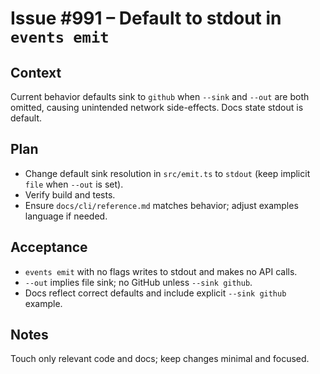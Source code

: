 # Issue #991 – Default to stdout in `events emit`

## Context

Current behavior defaults sink to `github` when `--sink` and `--out` are both omitted, causing unintended network side-effects. Docs state stdout is default.

## Plan

- Change default sink resolution in `src/emit.ts` to `stdout` (keep implicit `file` when `--out` is set).
- Verify build and tests.
- Ensure `docs/cli/reference.md` matches behavior; adjust examples language if needed.

## Acceptance

- `events emit` with no flags writes to stdout and makes no API calls.
- `--out` implies file sink; no GitHub unless `--sink github`.
- Docs reflect correct defaults and include explicit `--sink github` example.

## Notes

Touch only relevant code and docs; keep changes minimal and focused.

